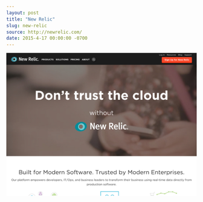 ```yaml
---
layout: post
title: "New Relic"
slug: new-relic
source: http://newrelic.com/
date: 2015-4-17 00:00:00 -0700
---
```


<img src="/assets/img/screenshots/new-relic.jpg">
